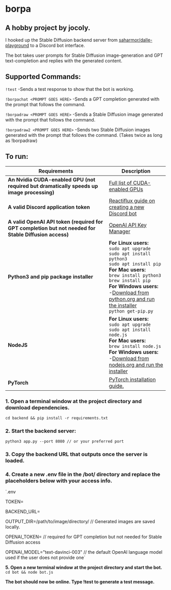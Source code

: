 # borpa

## A hobby project by jocoly.

I hooked up the Stable Diffusion backend server from [saharmor/dalle-playground](https://github.com/saharmor/dalle-playground) to a Discord bot interface.

The bot takes user prompts for Stable Diffusion image-generation and GPT text-completion and replies with the generated content.

## Supported Commands:
  `!test`
  -Sends a test response to show that the bot is working.

  `!borpachat <PROMPT GOES HERE>`
  -Sends a GPT completion generated with the prompt that follows the command.
  
  `!borpadraw <PROMPT GOES HERE>`
  -Sends a Stable Diffusion image generated with the prompt that follows the command.
  
  `!borpadraw2 <PROMPT GOES HERE>`
  -Sends two Stable Diffusion images generated with the prompt that follows the command.
  (Takes twice as long as !borpadraw)

## To run:

| Requirements | Description |
| ----------- | ----------- |
| **An Nvidia CUDA-enabled GPU (not required but dramatically speeds up image processing)** | [Full list of CUDA-enabled GPUs](https://developer.nvidia.com/cuda-gpus) |
| **A valid Discord application token** | [Reactiflux guide on creating a new Discord bot](https://github.com/reactiflux/discord-irc/wiki/Creating-a-discord-bot-&-getting-a-token) |
| **A valid OpenAI API token (required for GPT completion but not needed for Stable Diffusion access)** | [OpenAI API Key Manager](https://platform.openai.com/account/api-keys) |
| **Python3 and pip package installer** | **For Linux users:**<br />`sudo apt upgrade`<br />`sudo apt install python3`<br />`sudo apt install pip`<br />**For Mac users:**<br />`brew install python3`<br />`brew install pip`<br />**For Windows users:**<br />-[Download from python.org and run the installer](https://www.python.org/downloads/)<br />`python get-pip.py` |
| **NodeJS** | **For Linux users:**<br />`sudo apt upgrade`<br />`sudo apt install node.js`<br />**For Mac users:**<br />`brew install node.js`<br />**For Windows users:**<br />-[Download from nodejs.org and run the installer](https://nodejs.org/en/download) |
| **PyTorch** | [PyTorch installation guide.](https://pytorch.org/get-started/locally/) |


### 1. Open a terminal window at the project directory and download dependencies.
`cd backend && pip install -r requirements.txt`


### 2. Start the backend server:
`python3 app.py --port 8080 // or your preferred port`

### 3. Copy the backend URL that outputs once the server is loaded.

### 4. Create a new .env file in the /bot/ directory and replace the placeholders below with your access info.

`.env

TOKEN=<YOUR DISCORD APPLICATION TOKEN GOES HERE>

BACKEND_URL=<BACKEND URL GOES HERE>

OUTPUT_DIR=/path/to/image/directory/ // Generated images are saved locally.

OPENAI_TOKEN=<YOUR OPENAI TOKEN GOES HERE> // required for GPT completion but not needed for Stable Diffusion access

OPENAI_MODEL="text-davinci-003" // the default OpenAI language model used if the user does not provide one`


**5. Open a new terminal window at the project directory and start the bot.**
`cd bot && node bot.js`

**The bot should now be online. Type !test to generate a test message.**
  
